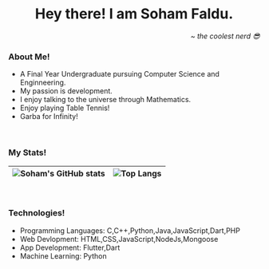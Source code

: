 <h1 align="center">Hey there! I am Soham Faldu.</h1>
<p align="right"><i>~ the coolest nerd 😎</i></p>
<h3>About Me!</h3>
<ul>
  <li>A Final Year Undergraduate pursuing Computer Science and Enginneering.</li>
  <li>My passion is development.</li>
  <li>I enjoy talking to the universe through Mathematics.</li>
  <li>Enjoy playing Table Tennis!</li>
  <li>Garba for Infinity!</li>
</ul>
<br>
<h3>My Stats!</h3>

| ![Soham's GitHub stats](https://github-readme-stats.vercel.app/api?username=Sommy21&count_private=true&show_icons=true&theme=dark) | ![Top Langs](https://github-readme-stats.vercel.app/api/top-langs/?username=Sommy21&layout=compact&count_private=true&show_icons=true&theme=dark) |
| --- | --- |

<br>
<h3>Technologies!</h3>
<ul>
  <li>Programming Languages: C,C++,Python,Java,JavaScript,Dart,PHP</li>  
  <li>Web Devlopment: HTML,CSS,JavaScript,NodeJs,Mongoose</li>
  <li>App Development: Flutter,Dart</li>
  <li>Machine Learning: Python</li>
</ul>


